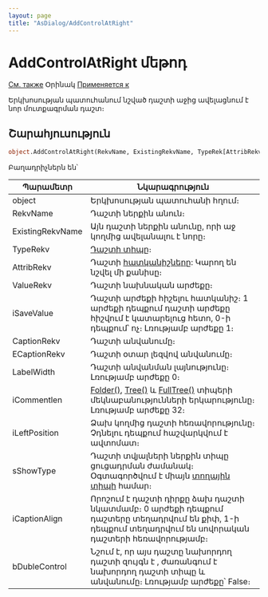 ```yaml
---
layout: page
title: "AsDialog/AddControlAtRight"
---
```



# AddControlAtRight մեթոդ

[См. также](../AsDialog.md) Օրինակ [Применяется к](../AsDialog.md)

Երկխոսության պատուհանում նշված դաշտի աջից ավելացնում է նոր մուտքագրման դաշտ։

## Շարահյուսություն

``` vb
object.AddControlAtRight(RekvName, ExistingRekvName, TypeRek[AttribRekv], [ValueRekv],[iSaveValue], [CaptionRekv], [ECaptionRekv], [LabelWidth] [iCommentlen],[iLeftPosition], [sShowType], [iCaptionAlign], [bDubleControl] 
```

Բաղադրիչներն են՝


| Պարամետր | Նկարագրություն |
|--|--|
| object | Երկխոսության պատուհանի հղում։ |
| RekvName |Դաշտի ներքին անուն։ |
| ExistingRekvName | Այն դաշտի ներքին անունը, որի աջ կողմից ավելանալու է նորը։ |
| TypeRekv | [Դաշտի տիպը](../../types.html)։ |
| AttribRekv | Դաշտի [հատկանիշները](Attribute.html "Attribute"): Կարող են նշվել մի քանիսը։ |
| ValueRekv | Դաշտի նախնական արժեքը։ |
| iSaveValue |Դաշտի արժեքի հիշելու հատկանիշ։ 1 արժեքի դեպքում դաշտի արժեքը հիշվում է կատարելուց հետո, 0-ի դեպքում՝ ոչ։ Լռությամբ արժեքը 1։ |
| CaptionRekv | Դաշտի անվանումը։ |
| ECaptionRekv |Դաշտի օտար լեզվով անվանումը։ |
| LabelWidth | Դաշտի անվանման լայնությունը։ Լռությամբ արժեքը 0։ |
| iCommentlen | [Folder()](../../Types/Folder.html), [Tree()](../../Types/Tree.html) և [FullTree()](../../Types/FULLTREE.html) տիպերի  մեկնաբանությունների երկարությունը։ Լռությամբ արժեքը 32։ |
| iLeftPosition | Ձախ կողմից դաշտի հեռավորությունը։ Չդնելու դեպքում հաշվարկվում է ավտոմատ։|
| sShowType| Դաշտի տվյալների ներքին տիպը ցուցադրման ժամանակ։ Օգտագործվում է միայն [տողային տիպի](../../Types/C.html) համար։ |
| iCaptionAlign | Որոշում է դաշտի դիրքը ձախ դաշտի նկատմամբ։ 0 արժեքի դեպքում դաշտերը տեղադրվում են քիփ, 1-ի դեպքում տեղադրվում են սովորական դաշտերի հեռավորությամբ։ |
| bDubleControl | Նշում է, որ այս դաշտը նախորդող դաշտի զույգն է , ժառանգում է նախորդող դաշտի տիպը և անվանումը։ Լռությամբ արժեքը՝ False։ |




